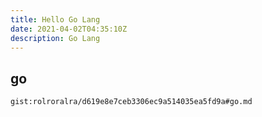 ```yaml
---
title: Hello Go Lang
date: 2021-04-02T04:35:10Z
description: Go Lang
---
```


## go
`gist:rolroralra/d619e8e7ceb3306ec9a514035ea5fd9a#go.md`
